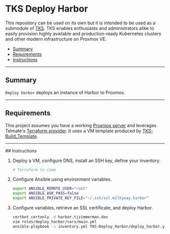 # TKS Deploy Harbor

This repository can be used on its own but it is intended to be used as a submodule of [TKS](https://github.com/zimmertr/TKS). TKS enables enthusiasts and administrators alike to easily provision highly available and production-ready Kubernetes clusters and other modern infrastructure on Proxmox VE. 

* [Summary](#Summary)
* [Requirements](#Requirements)
* [Instructions](#Instructions)
<hr>

## Summary

`Deploy Harbor` deploys an instance of Harbor to Proxmox.
<hr>

## Requirements

This project assumes you have a working [Proxmox server](https://github.com/zimmertr/TKS-Bootstrap_Proxmox) and leverages Telmate's [Terraform provider](https://github.com/Telmate/terraform-provider-proxmox). It uses a VM template produced by [TKS-Build_Template](https://github.com/zimmertr/TKS-Build_Template).
<hr>
## Instructions

1. Deploy a VM, configure DNS, install an SSH key, define your inventory.

   ```bash
   # Terraform to come
   ```

2. Configure Ansible using environment variables.

    ```bash
    export ANSIBLE_REMOTE_USER="root"
    export ANSIBLE_ASK_PASS=false
    export ANSIBLE_PRIVATE_KEY_FILE="~/.ssh/sol.milkyway.harbor"
    ```

3.  Configure variables, retrieve an SSL certificate, and deploy Harbor.

    ```bash
    certbot certonly -d harbor.tjzimmerman.dev
    vim roles/deploy_harbor/vars/main.yml
    ansible-playbook -i inventory.yml TKS-Deploy_Harbor/deploy_harbor.yml
    ```

